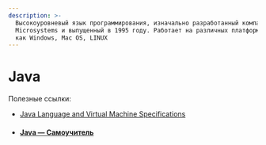 ```yaml
---
description: >-
  Высокоуровневый язык программирования, изначально разработанный компанией Sun
  Microsystems и выпущенный в 1995 году. Работает на различных платформах, таких
  как Windows, Mac OS, LINUX
---
```


# Java

Полезные ссылки:

* [Java Language and Virtual Machine Specifications](https://docs.oracle.com/javase/specs/index.html)
* #### [Java — Самоучитель](http://proglang.su/java)
